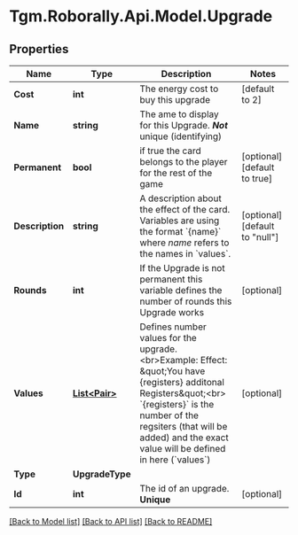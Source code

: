 
# Tgm.Roborally.Api.Model.Upgrade

## Properties

Name | Type | Description | Notes
------------ | ------------- | ------------- | -------------
**Cost** | **int** | The energy cost to buy this upgrade | [default to 2]
**Name** | **string** | The ame to display for this Upgrade. ***Not*** unique (identifying) | 
**Permanent** | **bool** | if true the card belongs to the player for the rest of the game | [optional] [default to true]
**Description** | **string** | A description about the effect of the card. Variables are using the format &#x60;{name}&#x60; where *name* refers to the names in &#x60;values&#x60;.  | [optional] [default to "null"]
**Rounds** | **int** | If the Upgrade is not permanent this variable defines the number of rounds this Upgrade works | [optional] 
**Values** | [**List&lt;Pair&gt;**](Pair.md) | Defines number values for the upgrade.&lt;br&gt;Example: Effect: \&quot;You have {registers} additonal Registers\&quot;&lt;br&gt; &#x60;{registers}&#x60; is the number of the regsiters (that will be added) and the exact value will be defined in here (&#x60;values&#x60;) | [optional] 
**Type** | **UpgradeType** |  | 
**Id** | **int** | The id of an upgrade. **Unique** | [optional] 

[[Back to Model list]](../README.md#documentation-for-models)
[[Back to API list]](../README.md#documentation-for-api-endpoints)
[[Back to README]](../README.md)


